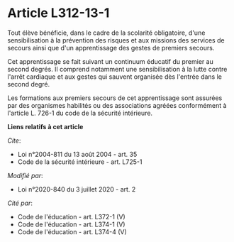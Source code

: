 # Article L312-13-1

Tout élève bénéficie, dans le cadre de la scolarité obligatoire, d'une sensibilisation à la prévention des risques et aux
missions des services de secours ainsi que d'un apprentissage des gestes de premiers secours.

Cet apprentissage se fait suivant un continuum éducatif du premier au second degrés. Il comprend notamment une
sensibilisation à la lutte contre l'arrêt cardiaque et aux gestes qui sauvent organisée dès l'entrée dans le second degré.

Les formations aux premiers secours de cet apprentissage sont assurées par des organismes habilités ou des associations
agréées conformément à l'article L. 726-1 du code de la sécurité intérieure.

**Liens relatifs à cet article**

_Cite_:

  - Loi n°2004-811 du 13 août 2004 - art. 35
  - Code de la sécurité intérieure - art. L725-1

_Modifié par_:

  - Loi n°2020-840 du 3 juillet 2020 - art. 2

_Cité par_:

  - Code de l'éducation - art. L372-1 (V)
  - Code de l'éducation - art. L374-1 (V)
  - Code de l'éducation - art. L374-4 (V)
